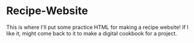 # Recipe-Website
This is where I'll put some practice HTML for making a recipe website! If I like it, might come back to it to make a digital cookbook for a project.